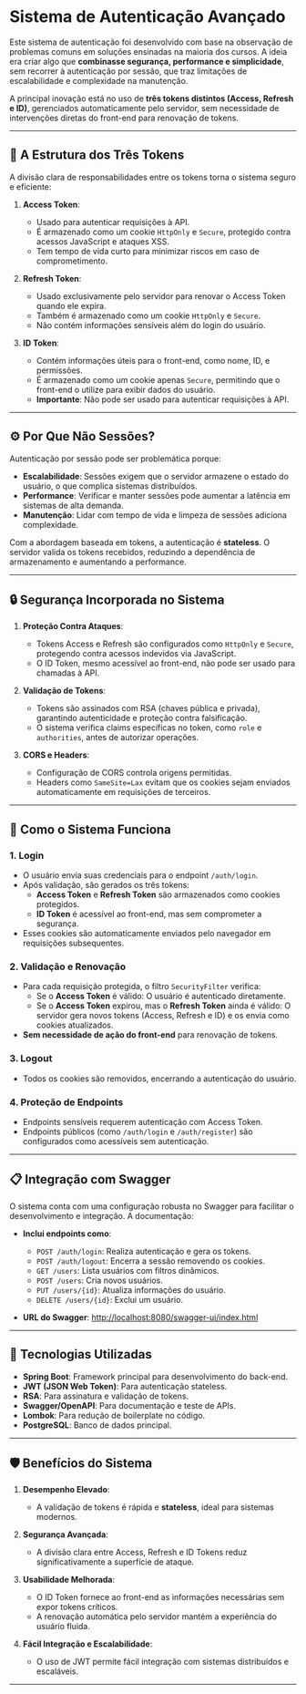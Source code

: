 # Sistema de Autenticação Avançado

Este sistema de autenticação foi desenvolvido com base na observação de problemas comuns em soluções ensinadas na maioria dos cursos. A ideia era criar algo que **combinasse segurança, performance e simplicidade**, sem recorrer à autenticação por sessão, que traz limitações de escalabilidade e complexidade na manutenção.

A principal inovação está no uso de **três tokens distintos (Access, Refresh e ID)**, gerenciados automaticamente pelo servidor, sem necessidade de intervenções diretas do front-end para renovação de tokens.

---

## 🔑 A Estrutura dos Três Tokens

A divisão clara de responsabilidades entre os tokens torna o sistema seguro e eficiente:

1. **Access Token**:
    - Usado para autenticar requisições à API.
    - É armazenado como um cookie `HttpOnly` e `Secure`, protegido contra acessos JavaScript e ataques XSS.
    - Tem tempo de vida curto para minimizar riscos em caso de comprometimento.

2. **Refresh Token**:
    - Usado exclusivamente pelo servidor para renovar o Access Token quando ele expira.
    - Também é armazenado como um cookie `HttpOnly` e `Secure`.
    - Não contém informações sensíveis além do login do usuário.

3. **ID Token**:
    - Contém informações úteis para o front-end, como nome, ID, e permissões.
    - É armazenado como um cookie apenas `Secure`, permitindo que o front-end o utilize para exibir dados do usuário.
    - **Importante**: Não pode ser usado para autenticar requisições à API.

---

## ⚙️ Por Que Não Sessões?

Autenticação por sessão pode ser problemática porque:

- **Escalabilidade**: Sessões exigem que o servidor armazene o estado do usuário, o que complica sistemas distribuídos.
- **Performance**: Verificar e manter sessões pode aumentar a latência em sistemas de alta demanda.
- **Manutenção**: Lidar com tempo de vida e limpeza de sessões adiciona complexidade.

Com a abordagem baseada em tokens, a autenticação é **stateless**. O servidor valida os tokens recebidos, reduzindo a dependência de armazenamento e aumentando a performance.

---

## 🔒 Segurança Incorporada no Sistema

1. **Proteção Contra Ataques**:
    - Tokens Access e Refresh são configurados como `HttpOnly` e `Secure`, protegendo contra acessos indevidos via JavaScript.
    - O ID Token, mesmo acessível ao front-end, não pode ser usado para chamadas à API.

2. **Validação de Tokens**:
    - Tokens são assinados com RSA (chaves pública e privada), garantindo autenticidade e proteção contra falsificação.
    - O sistema verifica claims específicas no token, como `role` e `authorities`, antes de autorizar operações.

3. **CORS e Headers**:
    - Configuração de CORS controla origens permitidas.
    - Headers como `SameSite=Lax` evitam que os cookies sejam enviados automaticamente em requisições de terceiros.

---

## 📂 Como o Sistema Funciona

### 1. Login
- O usuário envia suas credenciais para o endpoint `/auth/login`.
- Após validação, são gerados os três tokens:
    - **Access Token** e **Refresh Token** são armazenados como cookies protegidos.
    - **ID Token** é acessível ao front-end, mas sem comprometer a segurança.
- Esses cookies são automaticamente enviados pelo navegador em requisições subsequentes.

### 2. Validação e Renovação
- Para cada requisição protegida, o filtro `SecurityFilter` verifica:
    - Se o **Access Token** é válido: O usuário é autenticado diretamente.
    - Se o **Access Token** expirou, mas o **Refresh Token** ainda é válido: O servidor gera novos tokens (Access, Refresh e ID) e os envia como cookies atualizados.
- **Sem necessidade de ação do front-end** para renovação de tokens.

### 3. Logout
- Todos os cookies são removidos, encerrando a autenticação do usuário.

### 4. Proteção de Endpoints
- Endpoints sensíveis requerem autenticação com Access Token.
- Endpoints públicos (como `/auth/login` e `/auth/register`) são configurados como acessíveis sem autenticação.

---

## 📋 Integração com Swagger

O sistema conta com uma configuração robusta no Swagger para facilitar o desenvolvimento e integração. A documentação:

- **Inclui endpoints como**:
    - `POST /auth/login`: Realiza autenticação e gera os tokens.
    - `POST /auth/logout`: Encerra a sessão removendo os cookies.
    - `GET /users`: Lista usuários com filtros dinâmicos.
    - `POST /users`: Cria novos usuários.
    - `PUT /users/{id}`: Atualiza informações do usuário.
    - `DELETE /users/{id}`: Exclui um usuário.

- **URL do Swagger**:
  [http://localhost:8080/swagger-ui/index.html](http://localhost:8080/swagger-ui/index.html)

---

## 🚀 Tecnologias Utilizadas

- **Spring Boot**: Framework principal para desenvolvimento do back-end.
- **JWT (JSON Web Token)**: Para autenticação stateless.
- **RSA**: Para assinatura e validação de tokens.
- **Swagger/OpenAPI**: Para documentação e teste de APIs.
- **Lombok**: Para redução de boilerplate no código.
- **PostgreSQL**: Banco de dados principal.

---

## 🛡️ Benefícios do Sistema

1. **Desempenho Elevado**:
    - A validação de tokens é rápida e **stateless**, ideal para sistemas modernos.

2. **Segurança Avançada**:
    - A divisão clara entre Access, Refresh e ID Tokens reduz significativamente a superfície de ataque.

3. **Usabilidade Melhorada**:
    - O ID Token fornece ao front-end as informações necessárias sem expor tokens críticos.
    - A renovação automática pelo servidor mantém a experiência do usuário fluida.

4. **Fácil Integração e Escalabilidade**:
    - O uso de JWT permite fácil integração com sistemas distribuídos e escaláveis.

---